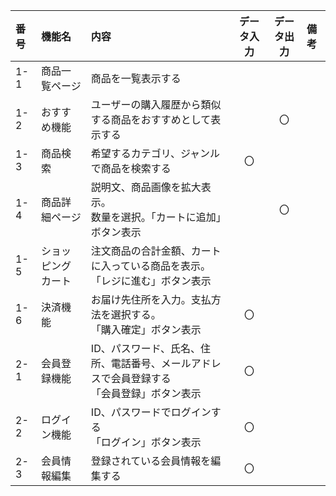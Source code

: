 |番号|機能名|内容|データ入力|データ出力|備考|
|:---|:---|:---|:---:|:---:|:---|
|1-1|商品一覧ページ|商品を一覧表示する||||
|1-2|おすすめ機能|ユーザーの購入履歴から類似する商品をおすすめとして表示する||〇||
|1-3|商品検索|希望するカテゴリ、ジャンルで商品を検索する|〇|||
|1-4|商品詳細ページ|説明文、商品画像を拡大表示。<br>数量を選択。「カートに追加」ボタン表示||〇||
|1-5|ショッピングカート|注文商品の合計金額、カートに入っている商品を表示。<br>「レジに進む」ボタン表示||||
|1-6|決済機能|お届け先住所を入力。支払方法を選択する。<br>「購入確定」ボタン表示|〇|||
|2-1|会員登録機能|ID、パスワード、氏名、住所、電話番号、メールアドレスで会員登録する<br>「会員登録」ボタン表示|〇|||
|2-2|ログイン機能|ID、パスワードでログインする<br>「ログイン」ボタン表示|〇|||
|2-3|会員情報編集|登録されている会員情報を編集する|〇|||
